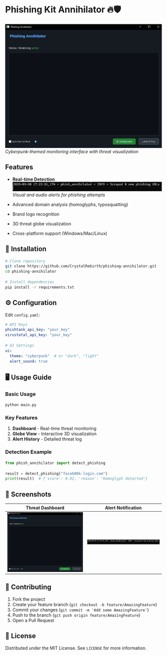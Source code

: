 # Phishing Kit Annihilator 🔥🛡️

![Main UI Screenshot](./docs/screenshots/main-ui.png)
*Cyberpunk-themed monitoring interface with threat visualization*

## Features

- **Real-time Detection**  
  ![Alert Example](./docs/screenshots/alert-example.png)  
  *Visual and audio alerts for phishing attempts*

- Advanced domain analysis (homoglyphs, typosquatting)
- Brand logo recognition
- 3D threat globe visualization
- Cross-platform support (Windows/Mac/Linux)

## 🚀 Installation

```bash
# Clone repository
git clone https://github.com/CrystalRebirth/phishing-annihilator.git
cd phishing-annihilator

# Install dependencies
pip install -r requirements.txt
```

## ⚙️ Configuration

Edit `config.yaml`:
```yaml
# API Keys
phishtank_api_key: "your_key"
virustotal_api_key: "your_key"

# UI Settings
ui:
  theme: "cyberpunk"  # or "dark", "light"
  alert_sound: true
```

## 🖥️ Usage Guide

### Basic Usage
```bash
python main.py
```

### Key Features
1. **Dashboard** - Real-time threat monitoring
2. **Globe View** - Interactive 3D visualization
3. **Alert History** - Detailed threat log

### Detection Example
```python
from phish_annihilator import detect_phishing

result = detect_phishing("faceb00k-login.com")
print(result)  # {'score': 0.92, 'reason': 'Homoglyph detected'}
```

## 📸 Screenshots

| Threat Dashboard | Alert Notification |
|------------------|--------------------|
| ![Dashboard](./docs/screenshots/main-ui.png) | ![Alert](./docs/screenshots/alert-example.png) |

## 🤝 Contributing

1. Fork the project
2. Create your feature branch (`git checkout -b feature/AmazingFeature`)
3. Commit your changes (`git commit -m 'Add some AmazingFeature'`)
4. Push to the branch (`git push origin feature/AmazingFeature`)
5. Open a Pull Request

## 📜 License

Distributed under the MIT License. See `LICENSE` for more information.
